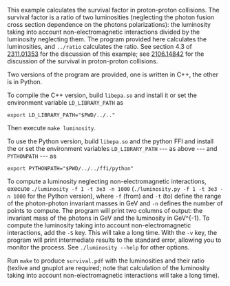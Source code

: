 This example calculates the survival factor in proton-proton collisions. The
survival factor is a ratio of two luminosities (neglecting the photon fusion
cross section dependence on the photons polarizations): the luminosity taking
into account non-electromagnetic interactions divided by the luminosity
neglecting them. The program provided here calculates the luminosities, and
`../ratio` calculates the ratio. See section 4.3 of [2311.01353] for the
discussion of this example; see [2106.14842] for the discussion of the
survival in proton-proton collisions.

Two versions of the program are provided, one is written in C++, the other is
in Python.

To compile the C++ version, build `libepa.so` and install it or set the
environment variable `LD_LIBRARY_PATH` as

    export LD_LIBRARY_PATH="$PWD/../.."

Then execute `make luminosity`.

To use the Python version, build `libepa.so` and the python FFI and install the
or set the environment variables `LD_LIBRARY_PATH` --- as above --- and
`PYTHONPATH` --- as

    export PYTHONPATH="$PWD/../../ffi/python"

To compute a luminosity neglecting non-electromagnetic interactions, execute
`./luminosity -f 1 -t 3e3 -n 1000` (`./luminosity.py -f 1 -t 3e3 -n 1000` for
the Python version), where `-f` (from) and `-t` (to) define the range of the
photon-photon invariant masses in GeV and `-n` defines the number of points to
compute. The program will print two columns of output: the invariant mass of
the photons in GeV and the luminosity in GeV^{-1}. To compute the luminosity
taking into account non-electromagnetic interactions, add the `-S` key. This
will take a long time. With the `-v` key, the program will print intermediate
results to the standard error, allowing you to monitor the process. See
`./luminosity --help` for other options. 

Run `make` to produce `survival.pdf` with the luminosities and their ratio
(texlive and gnuplot are required; note that calculation of the luminosity
taking into account non-electromagnetic interactions will take a long time).

[2106.14842]: https://arxiv.org/abs/2106.14842
[2311.01353]: https://arxiv.org/abs/2311.01353
